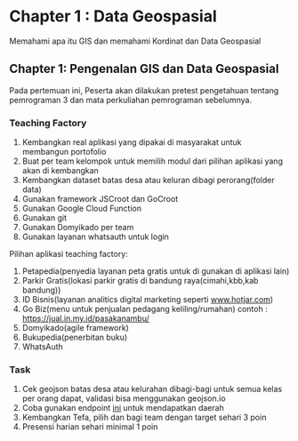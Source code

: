 # Chapter 1 : Data Geospasial

Memahami apa itu GIS dan memahami Kordinat dan Data Geospasial

## Chapter 1: Pengenalan GIS dan Data Geospasial

Pada pertemuan ini, Peserta akan dilakukan pretest pengetahuan tentang pemrograman 3 dan mata perkuliahan pemrograman sebelumnya.

### Teaching Factory
1. Kembangkan real aplikasi yang dipakai di masyarakat untuk membangun portofolio
2. Buat per team kelompok untuk memilih modul dari pilihan aplikasi yang akan di kembangkan
3. Kembangkan dataset batas desa atau keluran dibagi perorang(folder data)
4. Gunakan framework JSCroot dan GoCroot
5. Gunakan Google Cloud Function
6. Gunakan git
7. Gunakan Domyikado per team
8. Gunakan layanan whatsauth untuk login

Pilihan aplikasi teaching factory:
1. Petapedia(penyedia layanan peta gratis untuk di gunakan di aplikasi lain)
2. Parkir Gratis(lokasi parkir gratis di bandung raya(cimahi,kbb,kab bandung))
3. ID Bisnis(layanan analitics digital marketing seperti www.hotjar.com)
4. Go Biz(menu untuk penjualan pedagang keliling/rumahan) contoh : https://jual.in.my.id/pasakanambu/
5. Domyikado(agile framework)
6. Bukupedia(penerbitan buku)
7. WhatsAuth

### Task
1. Cek geojson batas desa atau kelurahan dibagi-bagi untuk semua kelas per orang dapat, validasi bisa menggunakan geojson.io
2. Coba gunakan endpoint [ini](https://github.com/petapedia/petabackend/blob/c4e7d349b5227a1b5a7469d8012b10c426830295/controller/gis.go#L15) untuk mendapatkan daerah
3. Kembangkan Tefa, pilih dan bagi team dengan target sehari 3 poin
4. Presensi harian sehari minimal 1 poin
